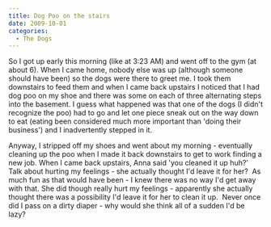 ```yaml
---
title: Dog Poo on the stairs
date: 2009-10-01
categories: 
  - The Dogs
---
```


So I got up early this morning (like at 3:23 AM) and went off to the gym (at about 6). When I came home, nobody else was up (although someone should have been) so the dogs were there to greet me. I took them downstairs to feed them and when I came back upstairs I noticed that I had dog poo on my shoe and there was some on each of three alternating steps into the basement. I guess what happened was that one of the dogs (I didn't recognize the poo) had to go and let one piece sneak out on the way down to eat (eating been considered much more important than 'doing their business') and I inadvertently stepped in it.

Anyway, I stripped off my shoes and went about my morning - eventually cleaning up the poo when I made it back downstairs to get to work finding a new job. When I came back upstairs, Anna said 'you cleaned it up huh?'  Talk about hurting my feelings - she actually thought I'd leave it for her?  As much fun as that would have been - I knew there was no way I'd get away with that. She did though really hurt my feelings - apparently she actually thought there was a possibility I'd leave it for her to clean it up.  Never once did I pass on a dirty diaper - why would she think all of a sudden I'd be lazy?
